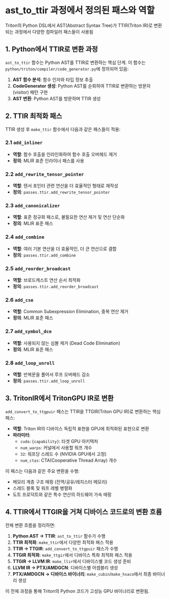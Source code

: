 # ast_to_ttir 과정에서 정의된 패스와 역할

Triton의 Python DSL에서 AST(Abstract Syntax Tree)가 TTIR(Triton IR)로 변환되는 과정에서 다양한 컴파일러 패스들이 사용됨
## 1. Python에서 TTIR로 변환 과정

`ast_to_ttir` 함수는 Python AST를 TTIR로 변환하는 핵심 단계. 이 함수는 `python/triton/compiler/code_generator.py`에 정의되어 있음:

1. **AST 함수 분석**: 함수 인자와 타입 정보 추출
2. **CodeGenerator 생성**: Python AST를 순회하여 TTIR로 변환하는 방문자(visitor) 패턴 구현
3. **AST 변환**: Python AST를 방문하며 TTIR 생성

## 2. TTIR 최적화 패스

TTIR 생성 후 `make_ttir` 함수에서 다음과 같은 패스들이 적용:

### 2.1 `add_inliner`
- **역할**: 함수 호출을 인라인화하여 함수 호출 오버헤드 제거
- **정의**: MLIR 표준 인라이너 패스를 사용

### 2.2 `add_rewrite_tensor_pointer`
- **역할**: 텐서 포인터 관련 연산을 더 효율적인 형태로 재작성
- **정의**: `passes.ttir.add_rewrite_tensor_pointer`

### 2.3 `add_canonicalizer`
- **역할**: 표준 정규화 패스로, 불필요한 연산 제거 및 연산 단순화
- **정의**: MLIR 표준 패스

### 2.4 `add_combine`
- **역할**: 여러 기본 연산을 더 효율적인, 더 큰 연산으로 결합
- **정의**: `passes.ttir.add_combine`

### 2.5 `add_reorder_broadcast`
- **역할**: 브로드캐스트 연산 순서 최적화
- **정의**: `passes.ttir.add_reorder_broadcast`

### 2.6 `add_cse`
- **역할**: Common Subexpression Elimination, 중복 연산 제거
- **정의**: MLIR 표준 패스

### 2.7 `add_symbol_dce`
- **역할**: 사용되지 않는 심볼 제거 (Dead Code Elimination)
- **정의**: MLIR 표준 패스

### 2.8 `add_loop_unroll`
- **역할**: 반복문을 풀어서 루프 오버헤드 감소
- **정의**: `passes.ttir.add_loop_unroll`

## 3. TritonIR에서 TritonGPU IR로 변환

`add_convert_to_ttgpuir` 패스는 TTIR을 TTGIR(Triton GPU IR)로 변환하는 핵심 패스:

- **역할**: Triton IR의 디바이스 독립적 표현을 GPU에 최적화된 표현으로 변환
- **파라미터**:
  - `cuda:{capability}`: 타겟 GPU 아키텍처
  - `num_warps`: 커널에서 사용할 워프 개수
  - `32`: 워프당 스레드 수 (NVIDIA GPU에서 고정)
  - `num_ctas`: CTA(Cooperative Thread Array) 개수

이 패스는 다음과 같은 주요 변환을 수행:
- 메모리 계층 구조 매핑 (전역/공유/레지스터 메모리)
- 스레드 블록 및 워프 레벨 병렬화
- 도트 프로덕트와 같은 특수 연산의 하드웨어 가속 매핑

## 4. TTIR에서 TTGIR을 거쳐 디바이스 코드로의 변환 흐름

전체 변환 흐름을 정리하면:

1. **Python AST → TTIR**: `ast_to_ttir` 함수가 수행
2. **TTIR 최적화**: `make_ttir`에서 다양한 최적화 패스 적용
3. **TTIR → TTGIR**: `add_convert_to_ttgpuir` 패스가 수행
4. **TTGIR 최적화**: `make_ttgir`에서 디바이스 특화 최적화 패스 적용
5. **TTGIR → LLVM IR**: `make_llir`에서 디바이스별 코드 생성 준비
6. **LLVM IR → PTX/AMDGCN**: 디바이스별 어셈블리 생성
7. **PTX/AMDGCN → 디바이스 바이너리**: `make_cubin`/`make_hsaco`에서 최종 바이너리 생성

이 전체 과정을 통해 Triton의 Python 코드가 고성능 GPU 바이너리로 변환됨.
